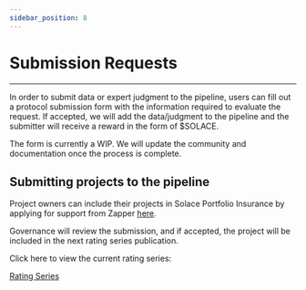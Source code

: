 ```yaml
---
sidebar_position: 8
---
```


# Submission Requests
---

In order to submit data or expert judgment to the pipeline, users can fill out a protocol submission form with the information required to evaluate the request. If accepted, we will add the data/judgment to the pipeline and the submitter will receive a reward in the form of $SOLACE.

The form is currently a WIP. We will update the community and documentation once the process is complete.

## Submitting projects to the pipeline
Project owners can include their projects in Solace Portfolio Insurance by applying for support from Zapper [<u>here</u>](https://zapper.canny.io/protocol-requests).

Governance will review the submission, and if accepted, the project will be included in the next rating series publication. 

Click here to view the current rating series:

[<u>Rating Series</u>](https://risk-data.solace.fi/series)
